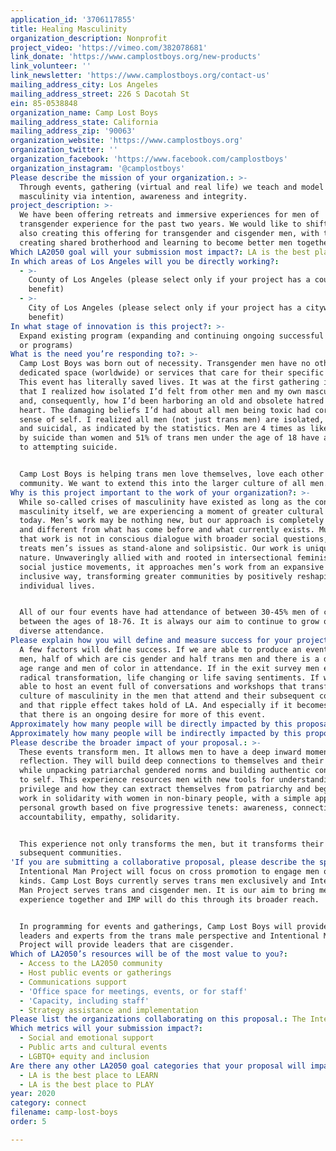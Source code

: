 ```yaml
---
application_id: '3706117855'
title: Healing Masculinity
organization_description: Nonprofit
project_video: 'https://vimeo.com/382078681'
link_donate: 'https://www.camplostboys.org/new-products'
link_volunteer: ''
link_newsletter: 'https://www.camplostboys.org/contact-us'
mailing_address_city: Los Angeles
mailing_address_street: 226 S Dacotah St
ein: 85-0538848
organization_name: Camp Lost Boys
mailing_address_state: California
mailing_address_zip: '90063'
organization_website: 'https://www.camplostboys.org'
organization_twitter: ''
organization_facebook: 'https://www.facebook.com/camplostboys'
organization_instagram: '@camplostboys'
Please describe the mission of your organization.: >-
  Through events, gathering (virtual and real life) we teach and model healthy
  masculinity via intention, awareness and integrity. 
project_description: >-
  We have been offering retreats and immersive experiences for men of
  transgender experience for the past two years. We would like to shift into
  also creating this offering for transgender and cisgender men, with the aim of
  creating shared brotherhood and learning to become better men together. 
Which LA2050 goal will your submission most impact?: LA is the best place to CONNECT
In which areas of Los Angeles will you be directly working?:
  - >-
    County of Los Angeles (please select only if your project has a countywide
    benefit)
  - >-
    City of Los Angeles (please select only if your project has a citywide
    benefit)
In what stage of innovation is this project?: >-
  Expand existing program (expanding and continuing ongoing successful projects
  or programs)
What is the need you’re responding to?: >-
  Camp Lost Boys was born out of necessity. Transgender men have no other
  dedicated space (worldwide) or services that care for their specific needs.
  This event has literally saved lives. It was at the first gathering in 2017,
  that I realized how isolated I’d felt from other men and my own masculinity
  and, consequently, how I’d been harboring an old and obsolete hatred in my
  heart. The damaging beliefs I’d had about all men being toxic had corroded my
  sense of self. I realized all men (not just trans men) are isolated, depressed
  and suicidal, as indicated by the statistics. Men are 4 times as likely to die
  by suicide than women and 51% of trans men under the age of 18 have admitted
  to attempting suicide. 


  Camp Lost Boys is helping trans men love themselves, love each other and build
  community. We want to extend this into the larger culture of all men.  
Why is this project important to the work of your organization?: >-
  While so-called crises of masculinity have existed as long as the concept of
  masculinity itself, we are experiencing a moment of greater cultural awareness
  today. Men’s work may be nothing new, but our approach is completely radical
  and different from what has come before and what currently exists. Much of
  that work is not in conscious dialogue with broader social questions, but
  treats men’s issues as stand-alone and solipsistic. Our work is unique in its
  nature. Unwaveringly allied with and rooted in intersectional feminism and
  social justice movements, it approaches men’s work from an expansive and
  inclusive way, transforming greater communities by positively reshaping
  individual lives. 


  All of our four events have had attendance of between 30-45% men of color and
  between the ages of 18-76. It is always our aim to continue to grow our
  diverse attendance. 
Please explain how you will define and measure success for your project.: >-
  A few factors will define success. If we are able to produce an event for 100
  men, half of which are cis gender and half trans men and there is a diverse
  age range and men of color in attendance. If in the exit survey men express
  radical transformation, life changing or life saving sentiments. If we are
  able to host an event full of conversations and workshops that transform the
  culture of masculinity in the men that attend and their subsequent communities
  and that ripple effect takes hold of LA. And especially if it becomes clear
  that there is an ongoing desire for more of this event. 
Approximately how many people will be directly impacted by this proposal?: '100'
Approximately how many people will be indirectly impacted by this proposal?: '10000'
Please describe the broader impact of your proposal.: >-
  These events transform men. It allows men to have a deep inward moment of self
  reflection. They will build deep connections to themselves and their fellows,
  while unpacking patriarchal gendered norms and building authentic connection
  to self. This experience resources men with new tools for understanding
  privilege and how they can extract themselves from patriarchy and begin to
  work in solidarity with women in non-binary people, with a simple approach to
  personal growth based on five progressive tenets: awareness, connection,
  accountability, empathy, solidarity.


  This experience not only transforms the men, but it transforms their
  subsequent communities. 
'If you are submitting a collaborative proposal, please describe the specific role of partner organizations in the project.': >-
  Intentional Man Project will focus on cross promotion to engage men of all
  kinds. Camp Lost Boys currently serves trans men exclusively and Intentional
  Man Project serves trans and cisgender men. It is our aim to bring men of all
  experience together and IMP will do this through its broader reach. 


  In programming for events and gatherings, Camp Lost Boys will provide chat
  leaders and experts from the trans male perspective and Intentional Man
  Project will provide leaders that are cisgender. 
Which of LA2050’s resources will be of the most value to you?:
  - Access to the LA2050 community
  - Host public events or gatherings
  - Communications support
  - 'Office space for meetings, events, or for staff'
  - 'Capacity, including staff'
  - Strategy assistance and implementation
Please list the organizations collaborating on this proposal.: The Intentional Man Project
Which metrics will your submission impact?:
  - Social and emotional support
  - Public arts and cultural events
  - LGBTQ+ equity and inclusion
Are there any other LA2050 goal categories that your proposal will impact?:
  - LA is the best place to LEARN
  - LA is the best place to PLAY
year: 2020
category: connect
filename: camp-lost-boys
order: 5

---
```

